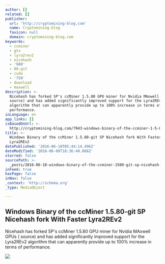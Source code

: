```yaml
---
author: []
related: []
publisher:
  url: 'http://cryptomining-blog.com'
  name: Cryptomining-blog
  favicon: null
  domain: cryptomining-blog.com
keywords:
  - ccminer
  - gtx
  - lyra2rev2
  - nicehash
  - '980'
  - 80-git
  - cuda
  - '750'
  - download
  - maxwell
description: >-
  Nicehash has forked SP's ccMiner 1.5.80 GPU miner for Nvidia MAxwell GPUs (
  source) and has added significantly improved support for the Lyra2REv2
  algorithm that can apparently provide up to 100% increase in terms of
  performance.
inLanguage: en
app_links: []
isBasedOnUrl: >-
  http://cryptomining-blog.com/7943-windows-binary-of-the-ccminer-1-5-80-git-sp-with-faster-lyra2rev2/
title: >-
  Windows Binary of the ccMiner 1.5.80-git SP Nicehash fork With Faster
  Lyra2REv2
datePublished: '2016-06-10T05:44:14.496Z'
dateModified: '2016-06-09T18:36:40.866Z'
starred: false
sourcePath: >-
  _posts/2016-06-10-windows-binary-of-the-ccminer-1580-git-sp-nicehash-fork-wi.md
inFeed: true
hasPage: false
inNav: false
_context: 'http://schema.org'
_type: MediaObject

---
```

<article style=""><h1>Windows Binary of the ccMiner 1.5.80-git SP Nicehash fork With Faster Lyra2REv2</h1><p>Nicehash has forked SP's ccMiner 1.5.80 GPU miner for Nvidia MAxwell GPUs ( source) and has added significantly improved support for the Lyra2REv2 algorithm that can apparently provide up to 100% increase in terms of performance.</p><img src="http://cryptomining-blog.com/wp-content/uploads/2016/06/ccminer-1-5-80-sp-nicehash-lyra2rev2-580x293.jpg" /></article>